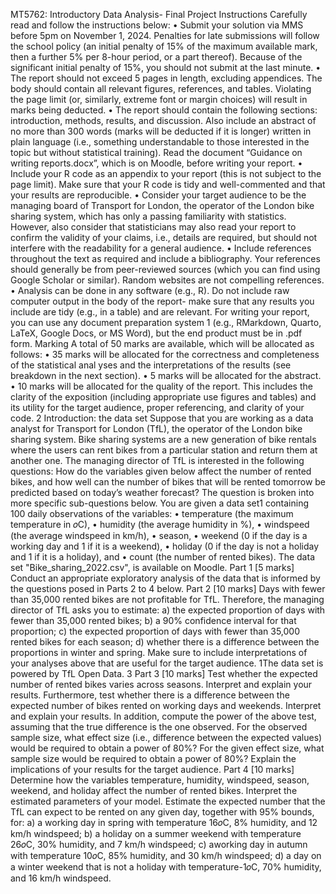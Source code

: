 MT5762: Introductory Data Analysis- Final
 Project
 Instructions
 Carefully read and follow the instructions below:
 • Submit your solution via MMS before 5pm on November 1, 2024. Penalties for late
 submissions will follow the school policy (an initial penalty of 15% of the maximum
 available mark, then a further 5% per 8-hour period, or a part thereof). Because of the
 significant initial penalty of 15%, you should not submit at the last minute.
 • The report should not exceed 5 pages in length, excluding appendices. The body
 should contain all relevant figures, references, and tables. Violating the page limit (or,
 similarly, extreme font or margin choices) will result in marks being deducted.
 • The report should contain the following sections: introduction, methods, results, and
 discussion. Also include an abstract of no more than 300 words (marks will be deducted if
 it is longer) written in plain language (i.e., something understandable to those interested
 in the topic but without statistical training). Read the document “Guidance on writing
 reports.docx”, which is on Moodle, before writing your report.
 • Include your R code as an appendix to your report (this is not subject to the page
 limit). Make sure that your R code is tidy and well-commented and that your results
 are reproducible.
 • Consider your target audience to be the managing board of Transport for London, the
 operator of the London bike sharing system, which has only a passing familiarity with
 statistics. However, also consider that statisticians may also read your report to confirm
 the validity of your claims, i.e., details are required, but should not interfere with the
 readability for a general audience.
 • Include references throughout the text as required and include a bibliography. Your
 references should generally be from peer-reviewed sources (which you can find using
 Google Scholar or similar). Random websites are not compelling references.
 • Analysis can be done in any software (e.g., R). Do not include raw computer output in
 the body of the report- make sure that any results you include are tidy (e.g., in a table)
 and are relevant. For writing your report, you can use any document preparation system
 1
(e.g., RMarkdown, Quarto, LaTeX, Google Docs, or MS Word), but the end product
 must be in .pdf form.
 Marking
 A total of 50 marks are available, which will be allocated as follows:
 • 35 marks will be allocated for the correctness and completeness of the statistical anal
yses and the interpretations of the results (see breakdown in the next section).
 • 5 marks will be allocated for the abstract.
 • 10 marks will be allocated for the quality of the report. This includes the clarity of
 the exposition (including appropriate use figures and tables) and its utility for the target
 audience, proper referencing, and clarity of your code.
 2
Introduction: the data set
 Suppose that you are working as a data analyst for Transport for London (TfL), the operator
 of the London bike sharing system. Bike sharing systems are a new generation of bike rentals
 where the users can rent bikes from a particular station and return them at another one. The
 managing director of TfL is interested in the following questions:
 How do the variables given below affect the number of rented bikes, and how well can the
 number of bikes that will be rented tomorrow be predicted based on today’s weather forecast?
 The question is broken into more specific sub-questions below.
 You are given a data set1 containing 100 daily observations of the variables:
 • temperature (the maximum temperature in 𝑜C),
 • humidity (the average humidity in %),
 • windspeed (the average windspeed in km/h),
 • season,
 • weekend (0 if the day is a working day and 1 if it is a weekend),
 • holiday (0 if the day is not a holiday and 1 if it is a holiday), and
 • count (the number of rented bikes).
 The data set "Bike_sharing_2022.csv", is available on Moodle.
 Part 1 [5 marks]
 Conduct an appropriate exploratory analysis of the data that is informed by the questions
 posed in Parts 2 to 4 below.
 Part 2 [10 marks]
 Days with fewer than 35,000 rented bikes are not profitable for TfL. Therefore, the managing
 director of TfL asks you to estimate:
 a) the expected proportion of days with fewer than 35,000 rented bikes;
 b) a 90% confidence interval for that proportion;
 c) the expected proportion of days with fewer than 35,000 rented bikes for each season;
 d) whether there is a difference between the proportions in winter and spring.
 Make sure to include interpretations of your analyses above that are useful for the target
 audience.
 1The data set is powered by TfL Open Data.
 3
Part 3 [10 marks]
 Test whether the expected number of rented bikes varies across seasons. Interpret and explain
 your results. Furthermore, test whether there is a difference between the expected number of
 bikes rented on working days and weekends. Interpret and explain your results. In addition,
 compute the power of the above test, assuming that the true difference is the one observed.
 For the observed sample size, what effect size (i.e., difference between the expected values)
 would be required to obtain a power of 80%? For the given effect size, what sample size would
 be required to obtain a power of 80%? Explain the implications of your results for the target
 audience.
 Part 4 [10 marks]
 Determine how the variables temperature, humidity, windspeed, season, weekend, and
 holiday affect the number of rented bikes. Interpret the estimated parameters of your model.
 Estimate the expected number that the TfL can expect to be rented on any given day, together
 with 95% bounds, for:
 a) a working day in spring with temperature 16𝑜C, 8% humidity, and 12 km/h windspeed;
 b) a holiday on a summer weekend with temperature 26𝑜C, 30% humidity, and 7 km/h
 windspeed;
 c) aworking day in autumn with temperature 10𝑜C, 85% humidity, and 30 km/h windspeed;
 d) a day on a winter weekend that is not a holiday with temperature-1𝑜C, 70% humidity,
 and 16 km/h windspeed.
 
